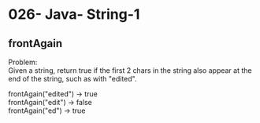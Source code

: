 026- Java- String-1
==================

frontAgain
-----------

Problem:  
Given a string, return true if the first 2 chars in the string also appear at the end of the string, such as with "edited". 
>
frontAgain("edited") → true   
frontAgain("edit") → false   
frontAgain("ed") → true   
